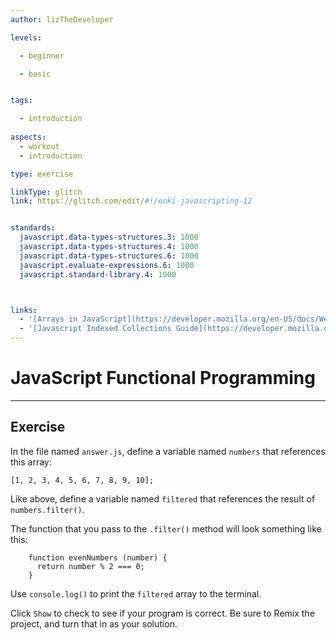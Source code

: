 ```yaml
---
author: lizTheDeveloper

levels:

  - beginner

  - basic


tags:

  - introduction
  
aspects:
  - workout
  - introduction

type: exercise

linkType: glitch
link: https://glitch.com/edit/#!/enki-javascripting-12


standards:
  javascript.data-types-structures.3: 1000
  javascript.data-types-structures.4: 1000
  javascript.data-types-structures.6: 1000
  javascript.evaluate-expressions.6: 1000
  javascript.standard-library.4: 1000



links:
  - '[Arrays in JavaScript](https://developer.mozilla.org/en-US/docs/Web/JavaScript/Reference/Global_Objects/Array){documentation}'
  - '[Javascript Indexed Collections Guide](https://developer.mozilla.org/en-US/docs/Web/JavaScript/Guide/Indexed_collections){walkthrough}'
---
```

# JavaScript Functional Programming
---

## Exercise


In the file named `answer.js`, define a variable named `numbers` that references this array:

    [1, 2, 3, 4, 5, 6, 7, 8, 9, 10];

Like above, define a variable named `filtered` that references the result of `numbers.filter()`.

The function that you pass to the `.filter()` method will look something like this:
```
    function evenNumbers (number) {
      return number % 2 === 0;
    }
```
Use `console.log()` to print the `filtered` array to the terminal.

Click `Show` to check to see if your program is correct.
Be sure to Remix the project, and turn that in as your solution.

